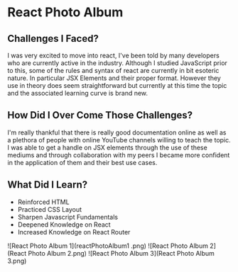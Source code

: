 # React Photo Album

## Challenges I Faced? 

I was very excited to move into react, I've been told by many developers who are currently active in the industry. Although I studied JavaScript prior to this, some of the rules and syntax of react are currently in bit esoteric nature. In particular JSX Elements and their proper format. However they use in theory does seem straightforward but currently at this time the topic and the associated learning curve is brand new.

## How Did I Over Come Those Challenges?

I'm really thankful that there is really good documentation online as well as a plethora of people with online YouTube channels willing to teach the topic. I was able to get a handle on JSX elements through the use of these mediums and through collaboration with my peers I became more confident in the application of them and their best use cases. 

## What Did I Learn? 

* Reinforced HTML
* Practiced CSS Layout
* Sharpen Javascript Fundamentals
* Deepened Knowledge on React
* Increased Knowledge on React Router


![React Photo Album 1](reactPhotoAlbum1 .png)
![React Photo Album 2](React Photo Album 2.png)
![React Photo Album 3](React Photo Album 3.png)
